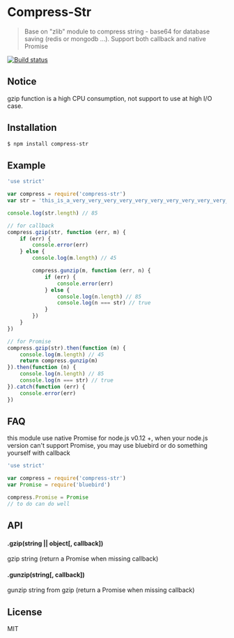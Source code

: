 # Compress-Str
> Base on "zlib" module to compress string - base64 for database saving (redis or mongodb ...). Support both callback and native Promise

[![Build status](https://img.shields.io/travis/Kyoloro/compress-str/master.svg?style=flat-square)](https://travis-ci.org/Kyoloro/compress-str)

[node-image]: https://img.shields.io/badge/node.js-%3E=_0.12-green.svg?style=flat-square

[node-url]: http://nodejs.org/download/

## Notice
gzip function is a high CPU consumption, not support to use at high I/O case.

## Installation
```sh
$ npm install compress-str
```

## Example
```javascript
'use strict'

var compress = require('compress-str')
var str = 'this_is_a_very_very_very_very_very_very_very_very_very_very_very_very_long_string'

console.log(str.length) // 85

// for callback
compress.gzip(str, function (err, m) {
    if (err) {
        console.error(err)
    } else {
        console.log(m.length) // 45

        compress.gunzip(m, function (err, n) {
            if (err) {
                console.error(err)
            } else {
                console.log(n.length) // 85
                console.log(n === str) // true
            }
        })
    }
})

// for Promise
compress.gzip(str).then(function (m) {
    console.log(m.length) // 45
    return compress.gunzip(m)
}).then(function (n) {
    console.log(n.length) // 85
    console.log(n === str) // true
}).catch(function (err) {
    console.error(err)
})
```

## FAQ
this module use native Promise for node.js v0.12 +, when your node.js version can't support Promise, you may use bluebird or do something yourself with callback
```javascript
'use strict'

var compress = require('compress-str')
var Promise = require('bluebird')

compress.Promise = Promise
// to do can do well
```

## API
#### .gzip(string || object[, callback])
gzip string (return a Promise when missing callback)

#### .gunzip(string[, callback])
gunzip string from gzip (return a Promise when missing callback)

## License
MIT